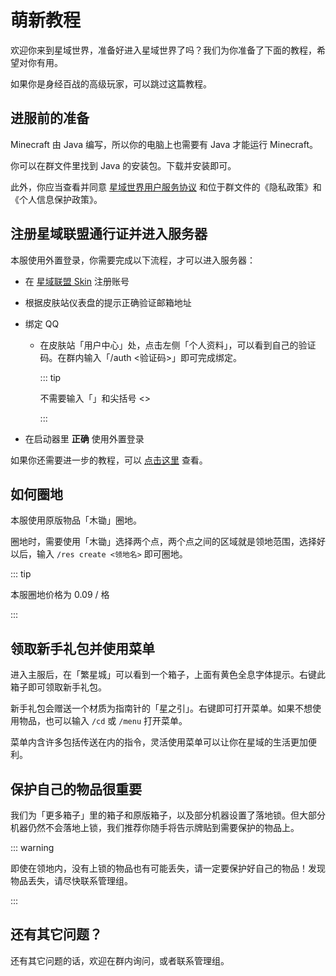# 萌新教程

欢迎你来到星域世界，准备好进入星域世界了吗？我们为你准备了下面的教程，希望对你有用。

如果你是身经百战的高级玩家，可以跳过这篇教程。

## 进服前的准备

Minecraft 由 Java 编写，所以你的电脑上也需要有 Java 才能运行 Minecraft。

你可以在群文件里找到 Java 的安装包。下载并安装即可。

此外，你应当查看并同意 [星域世界用户服务协议](http://dwz.win/7U9) 和位于群文件的《隐私政策》和《个人信息保护政策》。

## 注册星域联盟通行证并进入服务器

本服使用外置登录，你需要完成以下流程，才可以进入服务器：

- 在 [星域联盟 Skin](https://skin.mcstaralliance.com) 注册账号

- 根据皮肤站仪表盘的提示正确验证邮箱地址

- 绑定 QQ

  - 在皮肤站「用户中心」处，点击左侧「个人资料」，可以看到自己的验证码。在群内输入「/auth <验证码>」即可完成绑定。

    ::: tip

    不需要输入「」和尖括号 <>

    :::

- 在启动器里 **正确** 使用外置登录

如果你还需要进一步的教程，可以 [点击这里](https://docs.qq.com/doc/DYUVyb2lPRmhVV3ZN) 查看。

## 如何圈地

本服使用原版物品「木锄」圈地。

圈地时，需要使用「木锄」选择两个点，两个点之间的区域就是领地范围，选择好以后，输入 `/res create <领地名>` 即可圈地。

::: tip

本服圈地价格为 0.09 / 格

:::

## 领取新手礼包并使用菜单

进入主服后，在「繁星城」可以看到一个箱子，上面有黄色全息字体提示。右键此箱子即可领取新手礼包。

新手礼包会赠送一个材质为指南针的「星之引」。右键即可打开菜单。如果不想使用物品，也可以输入 `/cd` 或 `/menu` 打开菜单。

菜单内含许多包括传送在内的指令，灵活使用菜单可以让你在星域的生活更加便利。

## 保护自己的物品很重要

我们为「更多箱子」里的箱子和原版箱子，以及部分机器设置了落地锁。但大部分机器仍然不会落地上锁，我们推荐你随手将告示牌贴到需要保护的物品上。

::: warning

即使在领地内，没有上锁的物品也有可能丢失，请一定要保护好自己的物品！发现物品丢失，请尽快联系管理组。

:::

## 还有其它问题？

还有其它问题的话，欢迎在群内询问，或者联系管理组。